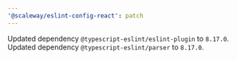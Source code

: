 ```yaml
---
'@scaleway/eslint-config-react': patch
---
```


Updated dependency `@typescript-eslint/eslint-plugin` to `8.17.0`.
Updated dependency `@typescript-eslint/parser` to `8.17.0`.
